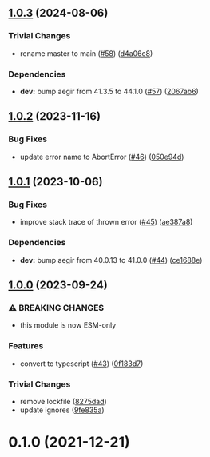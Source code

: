 ## [1.0.3](https://github.com/achingbrain/race-signal/compare/v1.0.2...v1.0.3) (2024-08-06)

### Trivial Changes

* rename master to main ([#58](https://github.com/achingbrain/race-signal/issues/58)) ([d4a06c8](https://github.com/achingbrain/race-signal/commit/d4a06c82a735734550bf34a93451042fb25a1746))

### Dependencies

* **dev:** bump aegir from 41.3.5 to 44.1.0 ([#57](https://github.com/achingbrain/race-signal/issues/57)) ([2067ab6](https://github.com/achingbrain/race-signal/commit/2067ab6f867acf00141453e1cd9bea4ce75c923a))

## [1.0.2](https://github.com/achingbrain/race-signal/compare/v1.0.1...v1.0.2) (2023-11-16)


### Bug Fixes

* update error name to AbortError ([#46](https://github.com/achingbrain/race-signal/issues/46)) ([050e94d](https://github.com/achingbrain/race-signal/commit/050e94dfe526f882a38d380f8fde4dfe3ad28f18))

## [1.0.1](https://github.com/achingbrain/race-signal/compare/v1.0.0...v1.0.1) (2023-10-06)


### Bug Fixes

* improve stack trace of thrown error ([#45](https://github.com/achingbrain/race-signal/issues/45)) ([ae387a8](https://github.com/achingbrain/race-signal/commit/ae387a843be70eeeb752130ddbae2d90c6325de9))


### Dependencies

* **dev:** bump aegir from 40.0.13 to 41.0.0 ([#44](https://github.com/achingbrain/race-signal/issues/44)) ([ce1688e](https://github.com/achingbrain/race-signal/commit/ce1688e006fe69a0ccba972b6ab2f11a67467623))

## [1.0.0](https://github.com/achingbrain/race-signal/compare/v0.1.0...v1.0.0) (2023-09-24)


### ⚠ BREAKING CHANGES

* this module is now ESM-only

### Features

* convert to typescript ([#43](https://github.com/achingbrain/race-signal/issues/43)) ([0f183d7](https://github.com/achingbrain/race-signal/commit/0f183d724c69473ab0fea7e4e265ac920087999c))


### Trivial Changes

* remove lockfile ([8275dad](https://github.com/achingbrain/race-signal/commit/8275dad1d5c626301e3ecdc979472b2d0f1aaac6))
* update ignores ([9fe835a](https://github.com/achingbrain/race-signal/commit/9fe835a8100c88b2ef6663cc7501f5c8f16c264b))

# 0.1.0 (2021-12-21)

